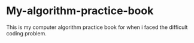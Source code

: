 # My-algorithm-practice-book
This is my computer algorithm practice book for when i faced the difficult coding problem.
